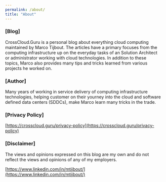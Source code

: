 ```yaml
---
permalink: /about/
title: "About"
---
```


### [Blog]

CrossCloud.Guru is a personal blog about everything cloud computing maintained by Marco Tijbout. The articles have a primary focuses from the computing infrastructure up on the everyday tasks of an Solution Architect or administrator working with cloud technologies. In addition to these topics, Marco also provides many tips and tricks learned from various projects he worked on.

### [Author]

Many years of working in service delivery of computing infrastructure technologies, helping customer on their yourney into the cloud and software defined data centers (SDDCs), make Marco learn many tricks in the trade.

### [Privacy Policy]

[https://crosscloud.guru/privacy-policy](https://crosscloud.guru/privacy-policy)

### [Disclaimer]

The views and opinions expressed on this blog are my own and do not reflect the views and opinions of any of my employers.

[https://www.linkedin.com/in/mtijbout/](https://www.linkedin.com/in/mtijbout/)

